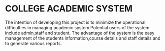 # COLLEGE ACADEMIC SYSTEM
The intention of developing this project is to minimize the operational difficulties in managing academic system.Potential users of the system include admin,staff and student.
The advantage of the system is the easy management of the students information,course details and staff details and to generate various reports.

